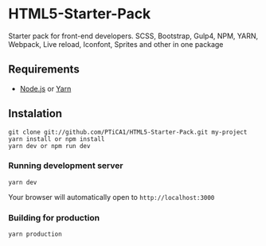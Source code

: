 # HTML5-Starter-Pack
Starter pack for front-end developers. SCSS, Bootstrap, Gulp4, NPM, YARN, Webpack, Live reload, Iconfont, Sprites and other in one package

## Requirements
* [Node.js](https://nodejs.org) or [Yarn](https://yarnpkg.com)

## Instalation
```
git clone git://github.com/PTiCA1/HTML5-Starter-Pack.git my-project
yarn install or npm install
yarn dev or npm run dev
```
### Running development server
```
yarn dev
```
Your browser will automatically open to `http://localhost:3000`

### Building for production
```
yarn production
```
